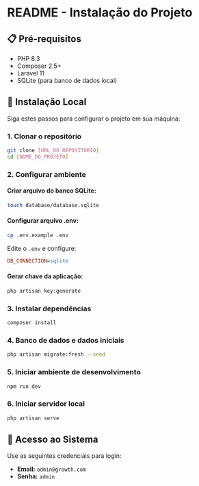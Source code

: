 # README - Instalação do Projeto

## 📋 Pré-requisitos

- PHP 8.3
- Composer 2.5+
- Laravel 11
- SQLite (para banco de dados local)

## 🚀 Instalação Local

Siga estes passos para configurar o projeto em sua máquina:

### 1. Clonar o repositório
```bash
git clone [URL_DO_REPOSITORIO]
cd [NOME_DO_PROJETO]
```

### 2. Configurar ambiente

#### Criar arquivo do banco SQLite:
```bash
touch database/database.sqlite
```

#### Configurar arquivo .env:
```bash
cp .env.example .env
```

Edite o `.env` e configure:
```ini
DB_CONNECTION=sqlite
```

#### Gerar chave da aplicação:
```bash
php artisan key:generate
```

### 3. Instalar dependências
```bash
composer install
```

### 4. Banco de dados e dados iniciais
```bash
php artisan migrate:fresh --seed
```

### 5. Iniciar ambiente de desenvolvimento
```bash
npm run dev
```

### 6. Iniciar servidor local
```bash
php artisan serve
```

## 🔑 Acesso ao Sistema

Use as seguintes credenciais para login:

- **Email:** `admin@growth.com`
- **Senha:** `admin`